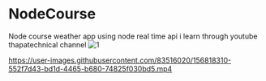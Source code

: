# NodeCourse
Node course 
weather app using node real time api 
i learn through youtube thapatechnical channel
![1](https://user-images.githubusercontent.com/83516020/156818288-a0f69e49-4f67-4a47-b9e7-f1e8ac73b20f.png)


https://user-images.githubusercontent.com/83516020/156818310-552f7d43-bd1d-4465-b680-74825f030bd5.mp4


